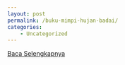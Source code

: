 ```yaml
---
layout: post
permalink: /buku-mimpi-hujan-badai/
categories:
    - Uncategorized
---
```


[Baca Selengkapnya](/01)